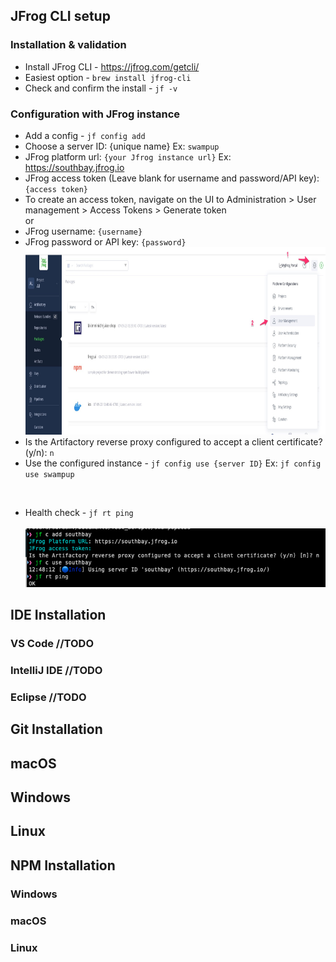 
## JFrog CLI setup
### Installation & validation
  * Install JFrog CLI - https://jfrog.com/getcli/
  * Easiest option - `brew install jfrog-cli` 
  * Check and confirm the install - `jf -v`

### Configuration with JFrog instance
  * Add a config - `jf config add`
  * Choose a server ID: {unique name} Ex: `swampup`
  * JFrog platform url: `{your Jfrog instance url}` Ex: https://southbay.jfrog.io
  * JFrog access token (Leave blank for username and password/API key): `{access token}`
  * To create an access token, navigate on the UI to Administration > User management > Access Tokens > Generate token
    <br/> or
  * JFrog username: `{username}`
  * JFrog password or API key: `{password}`
    <br/>
    <img src="user-mgmt-for-token-create.jpg" alt="create user token" width="600" height="300">
    <br/>
  * Is the Artifactory reverse proxy configured to accept a client certificate? (y/n): `n`
  * Use the configured instance - `jf config use {server ID}` Ex: `jf config use swampup`

<br/>


* Health check - `jf rt ping`
  <br/>
  <br/>
  ![jf config add and check](image15.png)

## IDE Installation
### VS Code //TODO
### IntelliJ IDE //TODO
### Eclipse //TODO

## Git Installation
## macOS
## Windows
## Linux

## NPM Installation
### Windows
### macOS
### Linux